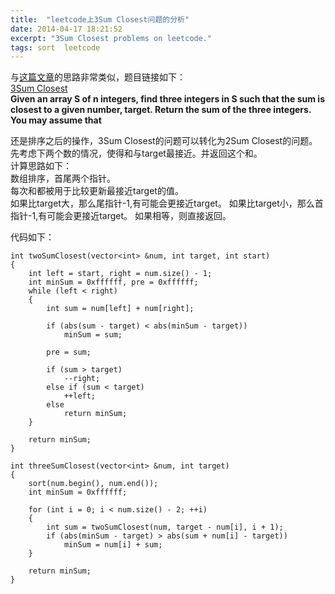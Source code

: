 ```yaml
---
title:  "leetcode上3Sum Closest问题的分析"
date: 2014-04-17 18:21:52
excerpt: "3Sum Closest problems on leetcode."
tags: sort  leetcode
---
```


与[这篇文章](http://izualzhy.cn/ksum-problems/)的思路非常类似，题目链接如下：  
[3Sum Closest ](http://oj.leetcode.com/problems/3sum-closest/)  
**Given an array S of n integers, find three integers in S such that the sum is closest to a given number, target. Return the sum of the three integers. You may assume that**


还是排序之后的操作，3Sum Closest的问题可以转化为2Sum Closest的问题。 
先考虑下两个数的情况，使得和与target最接近。并返回这个和。  
计算思路如下：  
数组排序，首尾两个指针。  
每次和都被用于比较更新最接近target的值。  
如果比target大，那么尾指针-1,有可能会更接近target。 
如果比target小，那么首指针-1,有可能会更接近target。
如果相等，则直接返回。  

代码如下：  

```
int twoSumClosest(vector<int> &num, int target, int start)
{
    int left = start, right = num.size() - 1;
    int minSum = 0xffffff, pre = 0xffffff;
    while (left < right)
    {
        int sum = num[left] + num[right];

        if (abs(sum - target) < abs(minSum - target))
            minSum = sum;

        pre = sum;

        if (sum > target)
            --right;
        else if (sum < target)
            ++left;
        else
            return minSum;
    }

    return minSum;
}

int threeSumClosest(vector<int> &num, int target)
{
    sort(num.begin(), num.end());
    int minSum = 0xffffff;

    for (int i = 0; i < num.size() - 2; ++i)
    {
        int sum = twoSumClosest(num, target - num[i], i + 1);
        if (abs(minSum - target) > abs(sum + num[i] - target))
            minSum = num[i] + sum;
    }

    return minSum;
}
```
